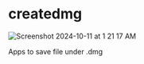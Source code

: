 # createdmg

![Screenshot 2024-10-11 at 1 21 17 AM](https://github.com/user-attachments/assets/b11f99cb-2053-4889-94da-96684b56661d)

Apps to save file under .dmg 
